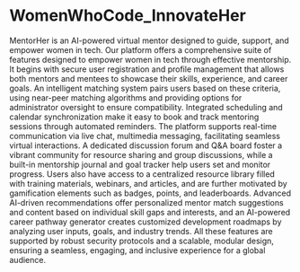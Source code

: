 # WomenWhoCode_InnovateHer
MentorHer is an AI-powered virtual mentor designed to guide, support, and empower women in tech. 
Our platform offers a comprehensive suite of features designed to empower women in tech through effective mentorship. It begins with secure user registration and profile management that allows both mentors and mentees to showcase their skills, experience, and career goals. An intelligent matching system pairs users based on these criteria, using near-peer matching algorithms and providing options for administrator oversight to ensure compatibility. Integrated scheduling and calendar synchronization make it easy to book and track mentoring sessions through automated reminders. The platform supports real-time communication via live chat, multimedia messaging, facilitating seamless virtual interactions. A dedicated discussion forum and Q&A board foster a vibrant community for resource sharing and group discussions, while a built-in mentorship journal and goal tracker help users set and monitor progress. Users also have access to a centralized resource library filled with training materials, webinars, and articles, and are further motivated by gamification elements such as badges, points, and leaderboards. Advanced AI-driven recommendations offer personalized mentor match suggestions and content based on individual skill gaps and interests, and an AI-powered career pathway generator creates customized development roadmaps by analyzing user inputs, goals, and industry trends. All these features are supported by robust security protocols and a scalable, modular design, ensuring a seamless, engaging, and inclusive experience for a global audience.
